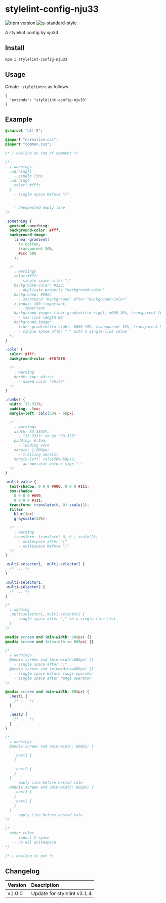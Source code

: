 # stylelint-config-nju33

[![npm version](https://badge.fury.io/js/stylelint-config-nju33.svg)](https://badge.fury.io/js/stylelint-config-nju33)
[![js-standard-style](https://img.shields.io/badge/code%20style-standard-brightgreen.svg?style=flat)](https://github.com/feross/standard)

A stylelint config by nju33

## Install

```
npm i stylelint-config-nju33
```

## Usage

Create `.stylelintrc` as follows

```
{
  "extends": "stylelint-config-nju33"
}
```

## Example

```css
@charset "utf-8";

@import "normalize.css";
@import "common.css";

/* ↑ newline on top of comment */

/*
  ↓ warnings
  .warning{}
    - single line
  .warning{
    color: #fff;
  }
    - single space before "{"


    - Unexpected empty line
*/

.something {
  @extend something;
  background-color: #fff;
  background-image:
    linear-gradient(
      to bottom,
      transparent 50%,
      #ccc 50%
    );

  /*
    ↓ warnings
    color:#fff;
      - single space after ":"
    background-color: #333;
      - duplicate property "background-color"
    background: #000;
      - shorthand "background" after "background-color"
    z-index: 100 !important;
      - !important
    background-image: liner-gradient(to right, #000 10%, transparent 10%, transparent 90%, #000 90%);
      - max line length 80
    background-image:
      liner-gradient(to right, #000 10%, transparent 10%, transparent 90%, #000 90%);
      - single space after ":" with a single-line value
  */
}

.color {
  color: #fff;
  background-color: #f8f8f8;

  /*
    ↓ warning
    border-top: white;
      - named color "white"
  */
}

.number {
  width: 33.333%;
  padding: .5em;
  margin-left: calc(50% - 50px);

  /*
    ↓ warnings
    width: 33.3333%;
      - "33.3333" to be "33.333"
    padding: 0.5em;
      - leading zero
    margin: 1.000px;
      - trailing zero(s)
    margin-left: calc(50%-50px);
      - an operator before sign "-"
  */
}

.multi-value {
  text-shadow: 0 0 0 #000, 0 0 0 #111;
  box-shadow:
    0 0 0 0 #000,
    0 0 0 0 #111;
  transform: translate(0, 0) scale(2);
  filter:
    blur(3px)
    grayscale(30%);

  /*
    ↓ warning
    transform: translate( 0, 0 ) scale(2);
      - whitespace after "("
      - whitespace before ")"
  */
}

.multi-selector1, .multi-selector2 {
  /* ... */
}

.multi-selector1,
.multi-selector2 {
  /* ... */
}

/*
  ↓ warning
  .multiselector1,.multi-selector2 {
    - single space after "," in a single-line list
  }
*/

@media screen and (min-width: 600px) {}
@media screen and (minwidth <= 600px) {}

/*
  ↓ warnings
  @media screen and (min-width:600px) {}
    - single space after ":"
  @media screen and (minwidth<=600px) {}
    - single space before range operator
    - single space after range operator
*/

@media screen and (min-width: 800px) {
  .nest1 {
    /* ... */
  }

  .nest2 {
    /* ... */
  }
}

/*
  ↓ warnings
  @media screen and (min-width: 800px) {

    .nest1 {
    }

    .nest2 {
    }
  }
    - empty line before nested rule
  @media screen and (min-width: 800px) {
    .nest1 {
    }
    .nest2 {
    }
  }
    - empty line before nested rule
*/

/*
  other rules
    - indent 2 space
    - no eol whitespace
*/

/* ↓ newline to eof */

```

## Changelog

|Version|Description|
|:-|:-|
|v1.0.0|Update for stylelint v3.1.4|
